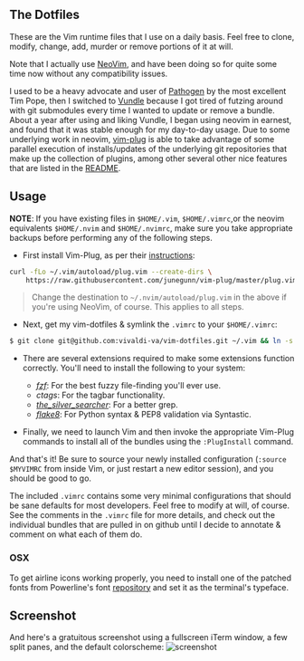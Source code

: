 ## The Dotfiles

These are the Vim runtime files that I use on a daily basis. Feel free to
clone, modify, change, add, murder or remove portions of it at will.

Note that I actually use [NeoVim](https://github.com/neovim/neovim), and have
been doing so for quite some time now without any compatibility issues.

I used to be a heavy advocate and user of
[Pathogen](https://github.com/tpope/vim-pathogen) by the most excellent Tim
Pope, then I switched to
[Vundle](https://github.com/gmarik/vundle) because I got tired of futzing
around with git submodules every time I wanted to update or remove
a bundle. About a year after using and liking Vundle, I began using neovim
in earnest, and found that it was stable enough for my day-to-day usage.
Due to some underlying work in neovim,
[vim-plug](https://github.com/junegunn/vim-plug) is able to take advantage
of some parallel execution of installs/updates of the underlying git
repositories that make up the collection of plugins, among other several
other nice features that are listed in the
[README](https://github.com/junegunn/vim-plug/blob/master/README.md).

## Usage

**NOTE**: If you have existing files in `$HOME/.vim`, `$HOME/.vimrc`,or
the neovim equivalents `$HOME/.nvim` and `$HOME/.nvimrc`, make sure you
take appropriate backups before performing any of the following steps.

 - First install Vim-Plug, as per their
   [instructions](https://github.com/junegunn/vim-plug#installation):

```sh
curl -fLo ~/.vim/autoload/plug.vim --create-dirs \
    https://raw.githubusercontent.com/junegunn/vim-plug/master/plug.vim
```

> Change the destination to `~/.nvim/autoload/plug.vim` in the above if
> you're using NeoVim, of course. This applies to all steps.

 - Next, get my vim-dotfiles & symlink the `.vimrc` to your `$HOME/.vimrc`:

```sh
$ git clone git@github.com:vivaldi-va/vim-dotfiles.git ~/.vim && ln -s ~/.vim/.vimrc ~/.vimrc
```

 - There are several extensions required to make some extensions function
   correctly. You'll need to install the following to your system:

   * [*fzf*](https://github.com/junegunn/fzf): For the best fuzzy file-finding you'll ever use.
   * *ctags*: For the tagbar functionality.
   * [*the_silver_searcher*](https://github.com/ggreer/the_silver_searcher): For a better grep.
   * [*flake8*](https://pypi.python.org/pypi/flake8): For Python syntax & PEP8 validation via Syntastic.


 - Finally, we need to launch Vim and then invoke the appropriate Vim-Plug
   commands to install all of the bundles using the `:PlugInstall`
   command.

And that's it! Be sure to source your newly installed configuration (`:source
$MYVIMRC` from inside Vim, or just restart a new editor session), and you
should be good to go.

The included `.vimrc` contains some very minimal configurations that should be
sane defaults for most developers. Feel free to modify at will, of course. See the
comments in the `.vimrc` file for more details, and check out the individual
bundles that are pulled in on github until I decide to annotate & comment on
what each of them do.


### OSX

To get airline icons working properly, you need to install one of the patched fonts from
Powerline's font [repository](https://github.com/powerline/fonts) and set it as the terminal's typeface.


## Screenshot

And here's a gratuitous screenshot using a fullscreen iTerm window, a few split panes, and the default colorscheme: ![screenshot](https://s3.amazonaws.com/nerderati.captures/J65KS.png)
